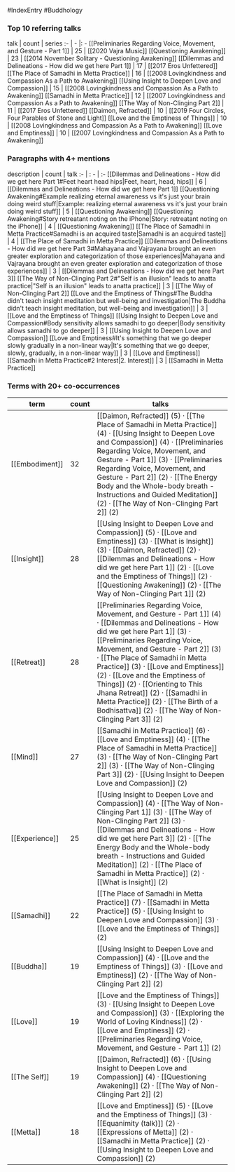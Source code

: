 #IndexEntry #Buddhology

### Top 10 referring talks
talk | count | series
:- | - |: -
[[Preliminaries Regarding Voice, Movement, and Gesture - Part 1]] | 25 | [[2020 Vajra Music]]
[[Questioning Awakening]] | 23 | [[2014 November Solitary - Questioning Awakening]]
[[Dilemmas and Delineations - How did we get here Part 1]] | 17 | [[2017 Eros Unfettered]]
[[The Place of Samadhi in Metta Practice]] | 16 | [[2008 Lovingkindness and Compassion As a Path to Awakening]]
[[Using Insight to Deepen Love and Compassion]] | 15 | [[2008 Lovingkindness and Compassion As a Path to Awakening]]
[[Samadhi in Metta Practice]] | 12 | [[2007 Lovingkindness and Compassion As a Path to Awakening]]
[[The Way of Non-Clinging Part 2]] | 11 | [[2017 Eros Unfettered]]
[[Daimon, Refracted]] | 10 | [[2019 Four Circles, Four Parables of Stone and Light]]
[[Love and the Emptiness of Things]] | 10 | [[2008 Lovingkindness and Compassion As a Path to Awakening]]
[[Love and Emptiness]] | 10 | [[2007 Lovingkindness and Compassion As a Path to Awakening]]

### Paragraphs with 4+ mentions
description | count | talk
:- | : - | :-
[[Dilemmas and Delineations - How did we get here Part 1#Feet heart head hips\|Feet, heart, head, hips]] | 6 | [[Dilemmas and Delineations - How did we get here Part 1]]
[[Questioning Awakening#Example realizing eternal awareness vs it's just your brain doing weird stuff\|Example: realizing eternal awareness vs it's just your brain doing weird stuff]] | 5 | [[Questioning Awakening]]
[[Questioning Awakening#Story retreatant noting on the iPhone\|Story: retreatant noting on the iPhone]] | 4 | [[Questioning Awakening]]
[[The Place of Samadhi in Metta Practice#Samadhi is an acquired taste\|Samadhi is an acquired taste]] | 4 | [[The Place of Samadhi in Metta Practice]]
[[Dilemmas and Delineations - How did we get here Part 3#Mahayana and Vajrayana brought an even greater exploration and categorization of those experiences\|Mahayana and Vajrayana brought an even greater exploration and categorization of those experiences]] | 3 | [[Dilemmas and Delineations - How did we get here Part 3]]
[[The Way of Non-Clinging Part 2#"Self is an illusion" leads to anatta practice\|"Self is an illusion" leads to anatta practice]] | 3 | [[The Way of Non-Clinging Part 2]]
[[Love and the Emptiness of Things#The Buddha didn't teach insight meditation but well-being and investigation\|The Buddha didn't teach insight meditation, but well-being and investigation]] | 3 | [[Love and the Emptiness of Things]]
[[Using Insight to Deepen Love and Compassion#Body sensitivity allows samadhi to go deeper\|Body sensitivity allows samadhi to go deeper]] | 3 | [[Using Insight to Deepen Love and Compassion]]
[[Love and Emptiness#It's something that we go deeper slowly gradually in a non-linear way\|It's something that we go deeper, slowly, gradually, in a non-linear way]] | 3 | [[Love and Emptiness]]
[[Samadhi in Metta Practice#2 Interest\|2. Interest]] | 3 | [[Samadhi in Metta Practice]]

### Terms with 20+ co-occurrences
term | count | talks
-|-|-
[[Embodiment]] | 32 | <span class="counts">[[Daimon, Refracted]] (5) · [[The Place of Samadhi in Metta Practice]] (4) · [[Using Insight to Deepen Love and Compassion]] (4) · [[Preliminaries Regarding Voice, Movement, and Gesture - Part 1]] (3) · [[Preliminaries Regarding Voice, Movement, and Gesture - Part 2]] (2) · [[The Energy Body and the Whole-body breath - Instructions and Guided Meditation]] (2) · [[The Way of Non-Clinging Part 2]] (2)</span> 
[[Insight]] | 28 | <span class="counts">[[Using Insight to Deepen Love and Compassion]] (5) · [[Love and Emptiness]] (3) · [[What is Insight]] (3) · [[Daimon, Refracted]] (2) · [[Dilemmas and Delineations - How did we get here Part 1]] (2) · [[Love and the Emptiness of Things]] (2) · [[Questioning Awakening]] (2) · [[The Way of Non-Clinging Part 1]] (2)</span> 
[[Retreat]] | 28 | <span class="counts">[[Preliminaries Regarding Voice, Movement, and Gesture - Part 1]] (4) · [[Dilemmas and Delineations - How did we get here Part 1]] (3) · [[Preliminaries Regarding Voice, Movement, and Gesture - Part 2]] (3) · [[The Place of Samadhi in Metta Practice]] (3) · [[Love and Emptiness]] (2) · [[Love and the Emptiness of Things]] (2) · [[Orienting to This Jhana Retreat]] (2) · [[Samadhi in Metta Practice]] (2) · [[The Birth of a Bodhisattva]] (2) · [[The Way of Non-Clinging Part 3]] (2)</span> 
[[Mind]] | 27 | <span class="counts">[[Samadhi in Metta Practice]] (6) · [[Love and Emptiness]] (4) · [[The Place of Samadhi in Metta Practice]] (3) · [[The Way of Non-Clinging Part 2]] (3) · [[The Way of Non-Clinging Part 3]] (2) · [[Using Insight to Deepen Love and Compassion]] (2)</span> 
[[Experience]] | 25 | <span class="counts">[[Using Insight to Deepen Love and Compassion]] (4) · [[The Way of Non-Clinging Part 1]] (3) · [[The Way of Non-Clinging Part 2]] (3) · [[Dilemmas and Delineations - How did we get here Part 3]] (2) · [[The Energy Body and the Whole-body breath - Instructions and Guided Meditation]] (2) · [[The Place of Samadhi in Metta Practice]] (2) · [[What is Insight]] (2)</span> 
[[Samadhi]] | 22 | <span class="counts">[[The Place of Samadhi in Metta Practice]] (7) · [[Samadhi in Metta Practice]] (5) · [[Using Insight to Deepen Love and Compassion]] (3) · [[Love and the Emptiness of Things]] (2)</span> 
[[Buddha]] | 19 | <span class="counts">[[Using Insight to Deepen Love and Compassion]] (4) · [[Love and the Emptiness of Things]] (3) · [[Love and Emptiness]] (2) · [[The Way of Non-Clinging Part 2]] (2)</span> 
[[Love]] | 19 | <span class="counts">[[Love and the Emptiness of Things]] (3) · [[Using Insight to Deepen Love and Compassion]] (3) · [[Exploring the World of Loving Kindness]] (2) · [[Love and Emptiness]] (2) · [[Preliminaries Regarding Voice, Movement, and Gesture - Part 1]] (2)</span> 
[[The Self]] | 19 | <span class="counts">[[Daimon, Refracted]] (6) · [[Using Insight to Deepen Love and Compassion]] (4) · [[Questioning Awakening]] (2) · [[The Way of Non-Clinging Part 2]] (2)</span> 
[[Metta]] | 18 | <span class="counts">[[Love and Emptiness]] (5) · [[Love and the Emptiness of Things]] (3) · [[Equanimity (talk)]] (2) · [[Expressions of Metta]] (2) · [[Samadhi in Metta Practice]] (2) · [[Using Insight to Deepen Love and Compassion]] (2)</span> 

